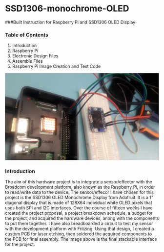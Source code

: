 # SSD1306-monochrome-OLED

###Built Instruction for Raspberry Pi and SSD1306 OLED Display

### Table of Contents
1. Introduction
2. Raspberry Pi 
3. Electronic Design Files
4. Assemble Files
5. Raspberry Pi Image Creation and Test Code

![Hardware](hardware.png)

### Introduction
The aim of this hardware project is to integrate a sensor/effector with the Broadcom development platform, also known as the Raspberry Pi, in order to read/write data to the device. The sensor/effecor I have chosen for this project is the SSD1306 OLED Monochrome Display from Adafruit. It is a 1" diagonal display that is made of 128X64 individual white OLED pixels that uses both SPI and I2C interfaces. Over the course of fifteen weeks I have created the project proposal, a project breakdown schedule, a budget for the project, and acquired the hardware devices, anong with the components to put them together. I have also breadboarded a circuit to test my sensor with the development platform with Fritzing. Using that design, I created a custom PCB for laser etching, then soldered the acquired components to the PCB for final assembly. The image above is the final stackable interface for the project. 

